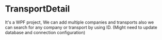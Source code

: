# TransportDetail
It's a WPF project, We can add multiple companies and transports also 
we can search for any company or transport by using ID. (Might need to update database and connection configuration)
